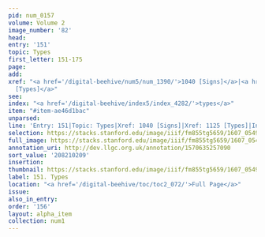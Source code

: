 ```yaml
---
pid: num_0157
volume: Volume 2
image_number: '82'
head:
entry: '151'
topic: Types
first_letter: 151-175
page:
add:
xref: "<a href='/digital-beehive/num5/num_1390/'>1040 [Signs]</a>|<a href='/digital-beehive/num5/num_1524/'>1125
  [Types]</a>"
see:
index: "<a href='/digital-beehive/index5/index_4282/'>types</a>"
item: "#item-ae46d1bac"
unparsed:
line: 'Entry: 151|Topic: Types|Xref: 1040 [Signs]|Xref: 1125 [Types]|Index: types|#item-ae46d1bac'
selection: https://stacks.stanford.edu/image/iiif/fm855tg5659/1607_0549/843,209,3010,656/full/0/default.jpg
full_image: https://stacks.stanford.edu/image/iiif/fm855tg5659/1607_0549/full/full/0/default.jpg
annotation_uri: http://dev.llgc.org.uk/annotation/1570635257090
sort_value: '208210209'
insertion:
thumbnail: https://stacks.stanford.edu/image/iiif/fm855tg5659/1607_0549/843,209,600,180/250,/0/default.jpg
label: 151. Types
location: "<a href='/digital-beehive/toc/toc2_072/'>Full Page</a>"
issue:
also_in_entry:
order: '156'
layout: alpha_item
collection: num1
---
```

